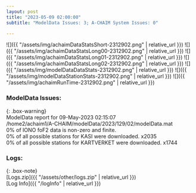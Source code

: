 ```yaml
---
layout: post
title: "2023-05-09 02:00:00"
subtitle: "ModelData Issues: 3; A-CHAIM System Issues: 0"

---
```


![]({{ "/assets/img/achaimDataStatsShort-2312902.png" | relative_url }})
![]({{ "/assets/img/achaimDataStatsLong00-2312902.png" | relative_url }})
![]({{ "/assets/img/achaimDataStatsLong01-2312902.png" | relative_url }})
![]({{ "/assets/img/achaimDataStatsLong02-2312902.png" | relative_url }})
![]({{ "/assets/img/modelDataDataStats-2312902.png" | relative_url }})
![]({{ "/assets/img/modelDataStationStats-2312902.png" | relative_url }})
![]({{ "/assets/img/achaimRunTime-2312902.png" | relative_url }})


### ModelData Issues:  
  
{: .box-warning}  
 ModelData report for 09-May-2023 02:15:07   
 /home2/achaim1/A-CHAIM/modelData/2023/129/02/modelData.mat   
 0% of IONO foF2 data is non-zero and finite.   
 0% of all possible stations for KASI were downloaded. x2035   
 0% of all possible stations for KARTVERKET were downloaded. x1744   
  


### Logs:  
  
{: .box-note}  
[Logs.zip]({{ "/assets/other/logs.zip" | relative_url }})  
[Log Info]({{ "/logInfo" | relative_url }})  
